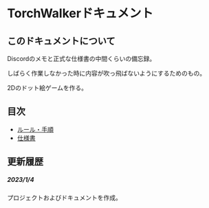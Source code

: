 # TorchWalkerドキュメント

## このドキュメントについて

Discordのメモと正式な仕様書の中間くらいの備忘録。

しばらく作業しなかった時に内容が吹っ飛ばないようにするためのもの。

2Dのドット絵ゲームを作る。

## 目次

- [ルール・手順](./procedure/index.md)
- [仕様書](./spec/index.md)

## 更新履歴

##### 2023/1/4

プロジェクトおよびドキュメントを作成。